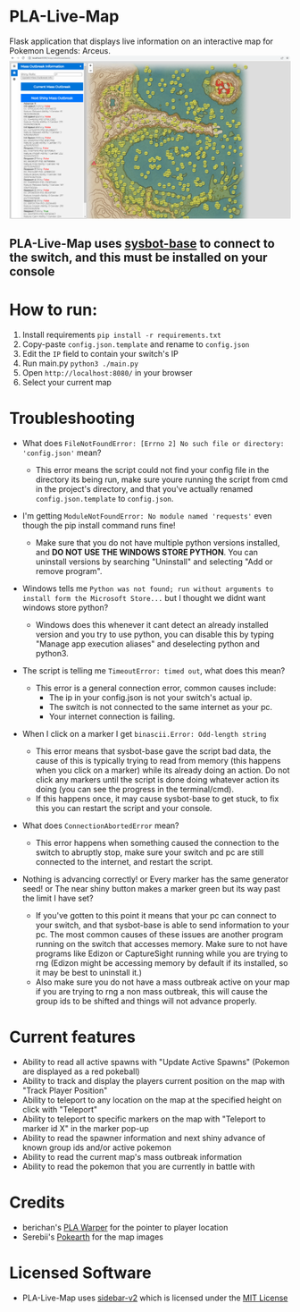 # PLA-Live-Map
Flask application that displays live information on an interactive map for Pokemon Legends: Arceus.
![](./Map_Screenshot.png)

## PLA-Live-Map uses [sysbot-base](https://github.com/olliz0r/sys-botbase) to connect to the switch, and this must be installed on your console

# How to run:
1. Install requirements ``pip install -r requirements.txt``
2. Copy-paste ``config.json.template`` and rename to ``config.json``
3. Edit the ``IP`` field to contain your switch's IP
4. Run main.py ``python3 ./main.py``
5. Open ``http://localhost:8080/`` in your browser
6. Select your current map

# Troubleshooting
- What does ``FileNotFoundError: [Errno 2] No such file or directory: 'config.json'`` mean?
    - This error means the script could not find your config file in the directory its being run, make sure youre running the script from cmd in the project's directory, and that you've actually renamed ``config.json.template`` to ``config.json``.

- I'm getting ``ModuleNotFoundError: No module named 'requests'`` even though the pip install command runs fine!
    - Make sure that you do not have multiple python versions installed, and **DO NOT USE THE WINDOWS STORE PYTHON**. You can uninstall versions by searching "Uninstall" and selecting "Add or remove program".
- Windows tells me ``Python was not found; run without arguments to install form the Microsoft Store...`` but I thought we didnt want windows store python?
    - Windows does this whenever it cant detect an already installed version and you try to use python, you can disable this by typing "Manage app execution aliases" and deselecting python and python3.
- The script is telling me ``TimeoutError: timed out``, what does this mean?
    - This error is a general connection error, common causes include:
        - The ip in your config.json is not your switch's actual ip.
        - The switch is not connected to the same internet as your pc.
        - Your internet connection is failing.
- When I click on a marker I get ``binascii.Error: Odd-length string``
    - This error means that sysbot-base gave the script bad data, the cause of this is typically trying to read from memory (this happens when you click on a marker) while its already doing an action. Do not click any markers until the script is done doing whatever action its doing (you can see the progress in the terminal/cmd).
    - If this happens once, it may cause sysbot-base to get stuck, to fix this you can restart the script and your console.
- What does ``ConnectionAbortedError`` mean?
    - This error happens when something caused the connection to the switch to abruptly stop, make sure your switch and pc are still connected to the internet, and restart the script.
- Nothing is advancing correctly! or Every marker has the same generator seed! or The near shiny button makes a marker green but its way past the limit I have set?
    - If you've gotten to this point it means that your pc can connect to your switch, and that sysbot-base is able to send information to your pc. The most common causes of these issues are another program running on the switch that accesses memory. Make sure to not have programs like Edizon or CaptureSight running while you are trying to rng (Edizon might be accessing memory by default if its installed, so it may be best to uninstall it.)
    - Also make sure you do not have a mass outbreak active on your map if you are trying to rng a non mass outbreak, this will cause the group ids to be shifted and things will not advance properly.

# Current features
- Ability to read all active spawns with "Update Active Spawns" (Pokemon are displayed as a red pokeball)
- Ability to track and display the players current position on the map with "Track Player Position"
- Ability to teleport to any location on the map at the specified height on click with "Teleport"
- Ability to teleport to specific markers on the map with "Teleport to marker id X" in the marker pop-up
- Ability to read the spawner information and next shiny advance of known group ids and/or active pokemon
- Ability to read the current map's mass outbreak information
- Ability to read the pokemon that you are currently in battle with

# Credits
- berichan's [PLA Warper](https://github.com/berichan/PLAWarper) for the pointer to player location
- Serebii's [Pokearth](https://www.serebii.net/pokearth/hisui/) for the map images

# Licensed Software
- PLA-Live-Map uses [sidebar-v2](https://github.com/Turbo87/sidebar-v2) which is licensed under the [MIT License](./static/sidebar-v2/LICENSE)